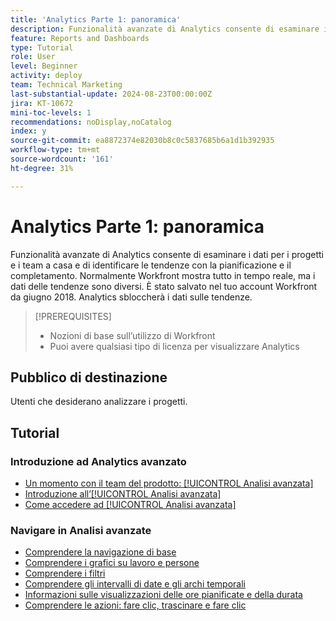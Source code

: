 ```yaml
---
title: 'Analytics Parte 1: panoramica'
description: Funzionalità avanzate di Analytics consente di esaminare i dati per i progetti e i team a casa e di identificare le tendenze con la pianificazione e il completamento.
feature: Reports and Dashboards
type: Tutorial
role: User
level: Beginner
activity: deploy
team: Technical Marketing
last-substantial-update: 2024-08-23T00:00:00Z
jira: KT-10672
mini-toc-levels: 1
recommendations: noDisplay,noCatalog
index: y
source-git-commit: ea8872374e82030b8c0c5837685b6a1d1b392935
workflow-type: tm+mt
source-wordcount: '161'
ht-degree: 31%

---
```



# Analytics Parte 1: panoramica

Funzionalità avanzate di Analytics consente di esaminare i dati per i progetti e i team a casa e di identificare le tendenze con la pianificazione e il completamento. Normalmente Workfront mostra tutto in tempo reale, ma i dati delle tendenze sono diversi. È stato salvato nel tuo account Workfront da giugno 2018. Analytics sbloccherà i dati sulle tendenze.

>[!PREREQUISITES]
>
>* Nozioni di base sull’utilizzo di Workfront
>* Puoi avere qualsiasi tipo di licenza per visualizzare Analytics


## Pubblico di destinazione

Utenti che desiderano analizzare i progetti.


## Tutorial

### Introduzione ad Analytics avanzato

* [Un momento con il team del prodotto: [!UICONTROL Analisi avanzata]](/help/reporting/enhanced-analytics/1-intro-to-workfront-analytics.md)
* [Introduzione all’[!UICONTROL Analisi avanzata]](/help/reporting/enhanced-analytics/2-getting-started-with-enhanced-analytics.md)
* [Come accedere ad [!UICONTROL Analisi avanzata]](/help/reporting/enhanced-analytics/3-adding-analytics-to-layout-templates.md)


### Navigare in Analisi avanzate

* [Comprendere la navigazione di base](/help/reporting/enhanced-analytics/4-basic-navigation.md)
* [Comprendere i grafici su lavoro e persone](/help/reporting/enhanced-analytics/5-work-and-people-charts.md)
* [Comprendere i filtri](/help/reporting/enhanced-analytics/6-filters-overview.md)
* [Comprendere gli intervalli di date e gli archi temporali](/help/reporting/enhanced-analytics/7-date-ranges-vs-timeframes.md)
* [Informazioni sulle visualizzazioni delle ore pianificate e della durata](/help/reporting/enhanced-analytics/8-planned-hours-and-duration-views.md)
* [Comprendere le azioni: fare clic, trascinare e fare clic](/help/reporting/enhanced-analytics/9-actions-hover-click-and-drag-and-click-in.md)

